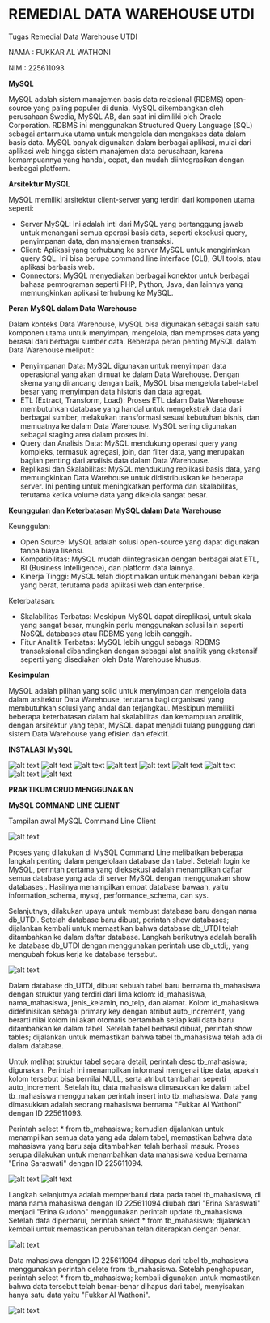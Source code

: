 # REMEDIAL DATA WAREHOUSE UTDI
Tugas Remedial Data Warehouse UTDI

NAMA : FUKKAR AL WATHONI

NIM : 225611093

**MySQL**

MySQL adalah sistem manajemen basis data relasional (RDBMS) open-source yang paling populer di dunia. MySQL dikembangkan oleh perusahaan Swedia, MySQL AB, dan saat ini dimiliki oleh Oracle Corporation. RDBMS ini menggunakan Structured Query Language (SQL) sebagai antarmuka utama untuk mengelola dan mengakses data dalam basis data. MySQL banyak digunakan dalam berbagai aplikasi, mulai dari aplikasi web hingga sistem manajemen data perusahaan, karena kemampuannya yang handal, cepat, dan mudah diintegrasikan dengan berbagai platform.

**Arsitektur MySQL**

MySQL memiliki arsitektur client-server yang terdiri dari komponen utama seperti:

- Server MySQL: Ini adalah inti dari MySQL yang bertanggung jawab untuk menangani semua operasi basis data, seperti eksekusi query, penyimpanan data, dan manajemen transaksi.
- Client: Aplikasi yang terhubung ke server MySQL untuk mengirimkan query SQL. Ini bisa berupa command line interface (CLI), GUI tools, atau aplikasi berbasis web.
- Connectors: MySQL menyediakan berbagai konektor untuk berbagai bahasa pemrograman seperti PHP, Python, Java, dan lainnya yang memungkinkan aplikasi terhubung ke MySQL.

**Peran MySQL dalam Data Warehouse**

Dalam konteks Data Warehouse, MySQL bisa digunakan sebagai salah satu komponen utama untuk menyimpan, mengelola, dan memproses data yang berasal dari berbagai sumber data. Beberapa peran penting MySQL dalam Data Warehouse meliputi:

- Penyimpanan Data: MySQL digunakan untuk menyimpan data operasional yang akan dimuat ke dalam Data Warehouse. Dengan skema yang dirancang dengan baik, MySQL bisa mengelola tabel-tabel besar yang menyimpan data historis dan data agregat.
- ETL (Extract, Transform, Load): Proses ETL dalam Data Warehouse membutuhkan database yang handal untuk mengekstrak data dari berbagai sumber, melakukan transformasi sesuai kebutuhan bisnis, dan memuatnya ke dalam Data Warehouse. MySQL sering digunakan sebagai staging area dalam proses ini.
- Query dan Analisis Data: MySQL mendukung operasi query yang kompleks, termasuk agregasi, join, dan filter data, yang merupakan bagian penting dari analisis data dalam Data Warehouse.
- Replikasi dan Skalabilitas: MySQL mendukung replikasi basis data, yang memungkinkan Data Warehouse untuk didistribusikan ke beberapa server. Ini penting untuk meningkatkan performa dan skalabilitas, terutama ketika volume data yang dikelola sangat besar.

**Keunggulan dan Keterbatasan MySQL dalam Data Warehouse**

Keunggulan:

- Open Source: MySQL adalah solusi open-source yang dapat digunakan tanpa biaya lisensi.
- Kompatibilitas: MySQL mudah diintegrasikan dengan berbagai alat ETL, BI (Business Intelligence), dan platform data lainnya.
- Kinerja Tinggi: MySQL telah dioptimalkan untuk menangani beban kerja yang berat, terutama pada aplikasi web dan enterprise.

Keterbatasan:

- Skalabilitas Terbatas: Meskipun MySQL dapat direplikasi, untuk skala yang sangat besar, mungkin perlu menggunakan solusi lain seperti NoSQL databases atau RDBMS yang lebih canggih.
- Fitur Analitik Terbatas: MySQL lebih unggul sebagai RDBMS transaksional dibandingkan dengan sebagai alat analitik yang ekstensif seperti yang disediakan oleh Data Warehouse khusus.

**Kesimpulan**

MySQL adalah pilihan yang solid untuk menyimpan dan mengelola data dalam arsitektur Data Warehouse, terutama bagi organisasi yang membutuhkan solusi yang andal dan terjangkau. Meskipun memiliki beberapa keterbatasan dalam hal skalabilitas dan kemampuan analitik, dengan arsitektur yang tepat, MySQL dapat menjadi tulang punggung dari sistem Data Warehouse yang efisien dan efektif.

**INSTALASI MySQL**

![alt text](https://github.com/futhon/DWutdi/blob/main/public/Gambar%201.png?raw=true)
![alt text](https://github.com/futhon/DWutdi/blob/main/public/Gambar%202.png?raw=true)
![alt text](https://github.com/futhon/DWutdi/blob/main/public/Gambar%203.png?raw=true)
![alt text](https://github.com/futhon/DWutdi/blob/main/public/Gambar%204.png?raw=true)
![alt text](https://github.com/futhon/DWutdi/blob/main/public/Gambar%205.png?raw=true)
![alt text](https://github.com/futhon/DWutdi/blob/main/public/Gambar%206.png?raw=true)
![alt text](https://github.com/futhon/DWutdi/blob/main/public/Gambar%207.png?raw=true)
![alt text](https://github.com/futhon/DWutdi/blob/main/public/Gambar%208.png?raw=true)
![alt text](https://github.com/futhon/DWutdi/blob/main/public/Gambar%209.png?raw=true)


**PRAKTIKUM CRUD MENGGUNAKAN**

**MySQL COMMAND LINE CLIENT**

Tampilan awal MySQL Command Line Client

![alt text](https://github.com/futhon/DWutdi/blob/main/public/Picture%201.png?raw=true)

Proses yang dilakukan di MySQL Command Line melibatkan beberapa langkah penting dalam pengelolaan database dan tabel. Setelah login ke MySQL, perintah pertama yang dieksekusi adalah menampilkan daftar semua database yang ada di server MySQL dengan menggunakan show databases;. Hasilnya menampilkan empat database bawaan, yaitu information_schema, mysql, performance_schema, dan sys.

Selanjutnya, dilakukan upaya untuk membuat database baru dengan nama db_UTDI. Setelah database baru dibuat, perintah show databases; dijalankan kembali untuk memastikan bahwa database db_UTDI telah ditambahkan ke dalam daftar database. Langkah berikutnya adalah beralih ke database db_UTDI dengan menggunakan perintah use db_utdi;, yang mengubah fokus kerja ke database tersebut.

![alt text](https://github.com/futhon/DWutdi/blob/main/public/Picture%202.png?raw=true)

Dalam database db_UTDI, dibuat sebuah tabel baru bernama tb_mahasiswa dengan struktur yang terdiri dari lima kolom: id_mahasiswa, nama_mahasiswa, jenis_kelamin, no_telp, dan alamat. Kolom id_mahasiswa didefinisikan sebagai primary key dengan atribut auto_increment, yang berarti nilai kolom ini akan otomatis bertambah setiap kali data baru ditambahkan ke dalam tabel. Setelah tabel berhasil dibuat, perintah show tables; dijalankan untuk memastikan bahwa tabel tb_mahasiswa telah ada di dalam database.

Untuk melihat struktur tabel secara detail, perintah desc tb_mahasiswa; digunakan. Perintah ini menampilkan informasi mengenai tipe data, apakah kolom tersebut bisa bernilai NULL, serta atribut tambahan seperti auto_increment. Setelah itu, data mahasiswa dimasukkan ke dalam tabel tb_mahasiswa menggunakan perintah insert into tb_mahasiswa. Data yang dimasukkan adalah seorang mahasiswa bernama "Fukkar Al Wathoni" dengan ID 225611093.

Perintah select \* from tb_mahasiswa; kemudian dijalankan untuk menampilkan semua data yang ada dalam tabel, memastikan bahwa data mahasiswa yang baru saja ditambahkan telah berhasil masuk. Proses serupa dilakukan untuk menambahkan data mahasiswa kedua bernama "Erina Saraswati" dengan ID 225611094.

![alt text](https://github.com/futhon/DWutdi/blob/main/public/Picture%203.png?raw=true)
![alt text](https://github.com/futhon/DWutdi/blob/main/public/Picture%204.png?raw=true)

Langkah selanjutnya adalah memperbarui data pada tabel tb_mahasiswa, di mana nama mahasiswa dengan ID 225611094 diubah dari "Erina Saraswati" menjadi "Erina Gudono" menggunakan perintah update tb_mahasiswa. Setelah data diperbarui, perintah select \* from tb_mahasiswa; dijalankan kembali untuk memastikan perubahan telah diterapkan dengan benar.

![alt text](https://github.com/futhon/DWutdi/blob/main/public/Picture%205.png?raw=true)

Data mahasiswa dengan ID 225611094 dihapus dari tabel tb_mahasiswa menggunakan perintah delete from tb_mahasiswa. Setelah penghapusan, perintah select \* from tb_mahasiswa; kembali digunakan untuk memastikan bahwa data tersebut telah benar-benar dihapus dari tabel, menyisakan hanya satu data yaitu "Fukkar Al Wathoni".

![alt text](https://github.com/futhon/DWutdi/blob/main/public/Picture%206.png?raw=true)
